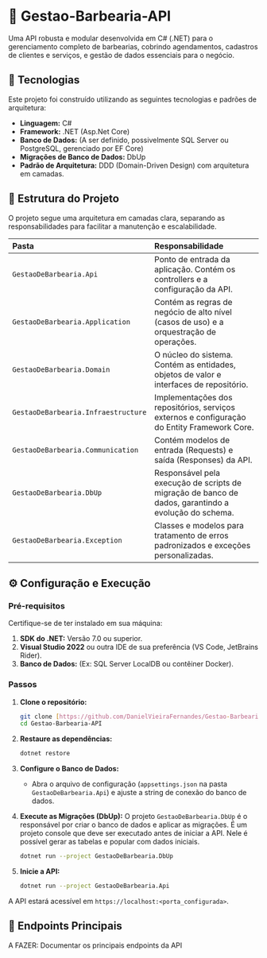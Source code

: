 # 💈 Gestao-Barbearia-API

Uma API robusta e modular desenvolvida em C# (.NET) para o gerenciamento completo de barbearias, cobrindo agendamentos, cadastros de clientes e serviços, e gestão de dados essenciais para o negócio.

## 🚀 Tecnologias

Este projeto foi construído utilizando as seguintes tecnologias e padrões de arquitetura:

* **Linguagem:** C#
* **Framework:** .NET (Asp.Net Core)
* **Banco de Dados:** (A ser definido, possivelmente SQL Server ou PostgreSQL, gerenciado por EF Core)
* **Migrações de Banco de Dados:** DbUp
* **Padrão de Arquitetura:** DDD (Domain-Driven Design) com arquitetura em camadas.

## 📁 Estrutura do Projeto

O projeto segue uma arquitetura em camadas clara, separando as responsabilidades para facilitar a manutenção e escalabilidade.

| Pasta | Responsabilidade |
| :--- | :--- |
| `GestaoDeBarbearia.Api` | Ponto de entrada da aplicação. Contém os controllers e a configuração da API. |
| `GestaoDeBarbearia.Application` | Contém as regras de negócio de alto nível (casos de uso) e a orquestração de operações. |
| `GestaoDeBarbearia.Domain` | O núcleo do sistema. Contém as entidades, objetos de valor e interfaces de repositório. |
| `GestaoDeBarbearia.Infraestructure` | Implementações dos repositórios, serviços externos e configuração do Entity Framework Core. |
| `GestaoDeBarbearia.Communication` | Contém modelos de entrada (Requests) e saída (Responses) da API. |
| `GestaoDeBarbearia.DbUp` | Responsável pela execução de scripts de migração de banco de dados, garantindo a evolução do schema. |
| `GestaoDeBarbearia.Exception` | Classes e modelos para tratamento de erros padronizados e exceções personalizadas. |

## ⚙️ Configuração e Execução

### Pré-requisitos

Certifique-se de ter instalado em sua máquina:

1.  **SDK do .NET:** Versão 7.0 ou superior.
2.  **Visual Studio 2022** ou outra IDE de sua preferência (VS Code, JetBrains Rider).
3.  **Banco de Dados:** (Ex: SQL Server LocalDB ou contêiner Docker).

### Passos

1.  **Clone o repositório:**
    ```bash
    git clone [https://github.com/DanielVieiraFernandes/Gestao-Barbearia-API.git](https://github.com/DanielVieiraFernandes/Gestao-Barbearia-API.git)
    cd Gestao-Barbearia-API
    ```

2.  **Restaure as dependências:**
    ```bash
    dotnet restore
    ```

3.  **Configure o Banco de Dados:**
    * Abra o arquivo de configuração (`appsettings.json` na pasta `GestaoDeBarbearia.Api`) e ajuste a string de conexão do banco de dados.

4.  **Execute as Migrações (DbUp):**
    O projeto `GestaoDeBarbearia.DbUp` é o responsável por criar o banco de dados e aplicar as migrações.
    É um projeto console que deve ser executado antes de iniciar a API.
    Nele é possível gerar as tabelas e popular com dados iniciais.

    ```bash
    dotnet run --project GestaoDeBarbearia.DbUp
    ```

5.  **Inicie a API:**
    ```bash
    dotnet run --project GestaoDeBarbearia.Api
    ```

A API estará acessível em `https://localhost:<porta_configurada>`.

## 📌 Endpoints Principais

A FAZER: Documentar os principais endpoints da API
